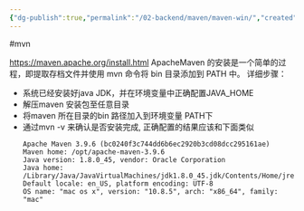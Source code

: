 ```yaml
---
{"dg-publish":true,"permalink":"/02-backend/maven/maven-win/","created":"2024-05-27T15:40:15.008+08:00","updated":"2024-05-27T15:04:10.000+08:00"}
---
```


#mvn 

https://maven.apache.org/install.html
ApacheMaven 的安装是一个简单的过程，即提取存档文件并使用 mvn 命令将 bin 目录添加到 PATH 中。
详细步骤：
+ 系统已经安装好java JDK，并在环境变量中正确配置JAVA_HOME
+ 解压maven 安装包至任意目录
+ 将maven 所在目录的bin 路径加入到环境变量 PATH下
+ 通过mvn -v 来确认是否安装完成, 正确配置的结果应该和下面类似
	```
	Apache Maven 3.9.6 (bc0240f3c744dd6b6ec2920b3cd08dcc295161ae)
	Maven home: /opt/apache-maven-3.9.6
	Java version: 1.8.0_45, vendor: Oracle Corporation
	Java home: /Library/Java/JavaVirtualMachines/jdk1.8.0_45.jdk/Contents/Home/jre
	Default locale: en_US, platform encoding: UTF-8
	OS name: "mac os x", version: "10.8.5", arch: "x86_64", family: "mac"
	```
